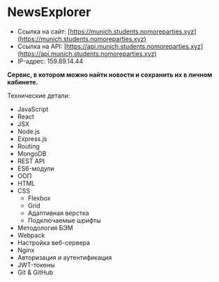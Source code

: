 # NewsExplorer

* Ссылка на сайт: [https://munich.students.nomoreparties.xyz](https://munich.students.nomoreparties.xyz)
* Ссылка на API: [https://api.munich.students.nomoreparties.xyz](https://api.munich.students.nomoreparties.xyz)
* IP-адрес: 159.89.14.44

**Сервис, в котором можно найти новости и сохранить их в личном кабинете.**

Технические детали:
* JavaScript
* React
* JSX
* Node.js
* Express.js
* Routing
* MongoDB
* REST API
* ES6-модули
* ООП
* HTML
* CSS
  * Flexbox
  * Grid
  * Адаптивная верстка
  * Подключаемые шрифты
* Методология БЭМ
* Webpack
* Настройка веб-сервера
* Nginx
* Авторизация и аутентификация
* JWT-токены
* Git & GitHub